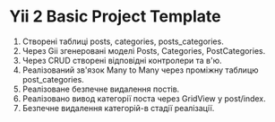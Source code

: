 Yii 2 Basic Project Template
============================

1. Створені таблиці posts, categories, posts_categories.
2. Через Gii згенеровані моделі Posts, Categories, PostCategories.
3. Через CRUD створені відповідні контролери та в'ю.
4. Реалізований зв'язок Many to Many через проміжну таблицю post_categories.
5. Реалізоване безпечне видалення постів.
6. Реалізовано вивод категорії поста через GridView у post/index.
7. Безпечне видалення категорій-в стадії реалізації.
